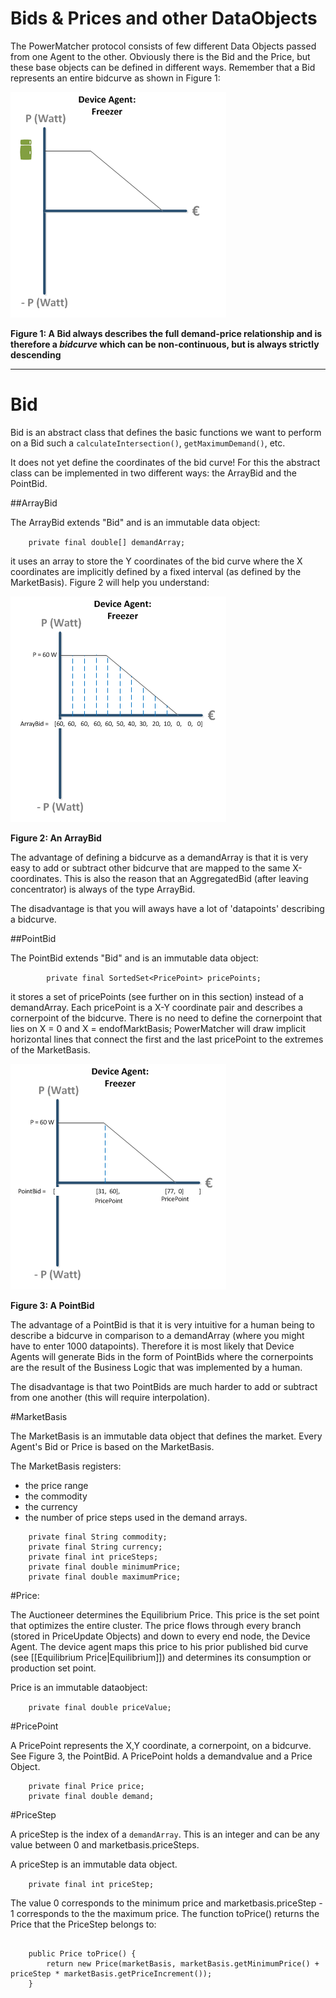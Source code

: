 # Bids & Prices and other DataObjects

The PowerMatcher protocol consists of few different Data Objects passed from one Agent to the other. Obviously there is the Bid and the Price, but these base objects can be defined in different ways. Remember that a Bid represents an entire bidcurve as shown in Figure 1:

![](FreezerBid.png)

**Figure 1: A Bid always describes the full demand-price relationship and is therefore a _bidcurve_ which can be non-continuous, but is always strictly descending**

------------------------------------------

# Bid   

Bid is an abstract class that defines the basic functions we want to perform on a Bid such a `calculateIntersection()`, `getMaximumDemand()`, etc.

It does not yet define the coordinates of the bid curve! For this the abstract class can be implemented in two different ways: the ArrayBid and the PointBid.

##ArrayBid

The ArrayBid extends "Bid" and is an immutable data object:

`    private final double[] demandArray;`

it uses an array to store the Y coordinates of the bid curve where the X coordinates are implicitly defined by a fixed interval (as defined by the MarketBasis). Figure 2 will help you understand:

![](ArrayBid.png)

**Figure 2: An ArrayBid**

The advantage of defining a bidcurve as a demandArray is that it is very easy to add or subtract other bidcurve that are mapped to the same X-coordinates. This is also the reason that an AggregatedBid (after leaving concentrator) is always of the type ArrayBid.

The disadvantage is that you will aways have a lot of 'datapoints' describing a bidcurve.

##PointBid

The PointBid extends "Bid" and is an immutable data object:

`        private final SortedSet<PricePoint> pricePoints;`

it stores a set of pricePoints (see further on in this section) instead of a demandArray. Each pricePoint is a X-Y coordinate pair and describes a cornerpoint of the bidcurve. There is no need to define the cornerpoint that lies on X = 0 and X = endofMarktBasis; PowerMatcher will draw implicit horizontal lines that connect the first and the last pricePoint to the extremes of the MarketBasis.

![](PointBid.png)

**Figure 3: A PointBid**

The advantage of a PointBid is that it is very intuitive for a human being to describe a bidcurve in comparison to a demandArray (where you might have to enter 1000 datapoints). Therefore it is most likely that Device Agents will generate Bids in the form of PointBids where the cornerpoints are the result of the Business Logic that was implemented by a human.  

The disadvantage is that two PointBids are much harder to add or subtract from one another (this will require interpolation).

#MarketBasis

The MarketBasis is an immutable data object that defines the market. Every Agent's Bid or Price is based on the MarketBasis.

The MarketBasis registers:

* the price range
* the commodity
* the currency
* the number of price steps used in the demand arrays.

```
    private final String commodity;
    private final String currency;
    private final int priceSteps;
    private final double minimumPrice;
    private final double maximumPrice;

```

#Price: 

The Auctioneer determines the Equilibrium Price. This price is the set point that optimizes the entire cluster. The price flows through every branch (stored in PriceUpdate Objects) and down to every end node, the Device Agent. The device agent maps this price to his prior published bid curve (see [[Equilibrium Price|Equilibrium]]) and determines its consumption or production set point.

Price is an immutable dataobject:

`    private final double priceValue;`

#PricePoint

A PricePoint represents the X,Y coordinate, a cornerpoint, on a bidcurve. See Figure 3, the PointBid. A PricePoint holds a demandvalue and  a Price Object.

```
    private final Price price;
    private final double demand;

```

#PriceStep

A priceStep is the index of a `demandArray`. This is an integer and can be any value between 0 and marketbasis.priceSteps.

A priceStep is an immutable data object.

`    private final int priceStep;`

The value 0 corresponds to the minimum price and marketbasis.priceStep - 1 corresponds to the the maximum price.
The function toPrice() returns the Price that the PriceStep belongs to:

```  

    public Price toPrice() {
        return new Price(marketBasis, marketBasis.getMinimumPrice() + priceStep * marketBasis.getPriceIncrement());
    }

```
 
